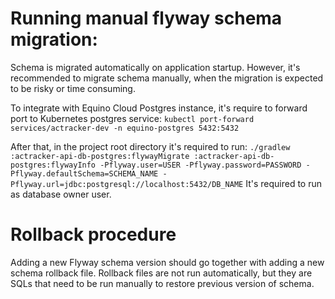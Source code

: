 # Running manual flyway schema migration:

Schema is migrated automatically on application startup.
However, it's recommended to migrate schema manually, when the migration is expected to be risky or time consuming.

To integrate with Equino Cloud Postgres instance, it's require to forward port to Kubernetes postgres service:
`kubectl port-forward services/actracker-dev -n equino-postgres 5432:5432`

After that, in the project root directory it's required to run:
`./gradlew :actracker-api-db-postgres:flywayMigrate :actracker-api-db-postgres:flywayInfo -Pflyway.user=USER -Pflyway.password=PASSWORD -Pflyway.defaultSchema=SCHEMA_NAME -Pflyway.url=jdbc:postgresql://localhost:5432/DB_NAME`
It's required to run as database owner user.

# Rollback procedure

Adding a new Flyway schema version should go together with adding a new schema rollback file.
Rollback files are not run automatically, but they are SQLs that need to be run manually to restore previous version of
schema.
